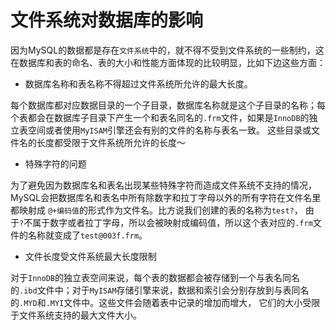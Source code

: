 # 文件系统对数据库的影响

因为MySQL的数据都是存在`文件系统`中的，就不得不受到文件系统的一些制约，这在数据库和表的命名、表的大小和性能方面体现的比较明显，比如下边这些方面：

* 数据库名称和表名称不得超过文件系统所允许的最大长度。

每个数据库都对应数据目录的一个子目录，数据库名称就是这个子目录的名称；每个表都会在数据库子目录下产生一个和表名同名的`.frm`文件，如果是`InnoDB`的独立表空间或者使用`MyISAM`引擎还会有别的文件的名称与表名一致。
这些目录或文件名的长度都受限于文件系统所允许的长度～

* 特殊字符的问题

为了避免因为数据库名和表名出现某些特殊字符而造成文件系统不支持的情况，MySQL会把数据库名和表名中所有除数字和拉丁字母以外的所有字符在文件名里都映射成 `@+编码值`的形式作为文件名。比方说我们创建的表的名称为`test?`，
由于`?`不属于数字或者拉丁字母，所以会被映射成编码值，所以这个表对应的`.frm`文件的名称就变成了`test@003f.frm`。

* 文件长度受文件系统最大长度限制

对于`InnoDB`的独立表空间来说，每个表的数据都会被存储到一个与表名同名的`.ibd`文件中；对于`MyISAM`存储引擎来说，数据和索引会分别存放到与表同名的`.MYD`和`.MYI`文件中。这些文件会随着表中记录的增加而增大，
它们的大小受限于文件系统支持的最大文件大小。